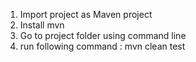1. Import project as Maven project
2. Install mvn
3. Go to project folder using command line
4. run following command : mvn clean test
